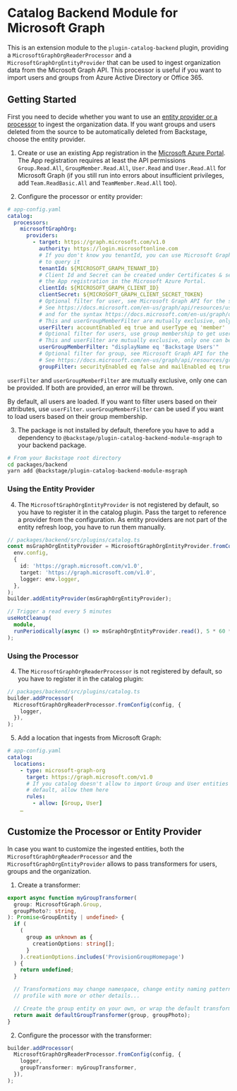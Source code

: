# Catalog Backend Module for Microsoft Graph

This is an extension module to the `plugin-catalog-backend` plugin, providing a
`MicrosoftGraphOrgReaderProcessor` and a `MicrosoftGraphOrgEntityProvider` that
can be used to ingest organization data from the Microsoft Graph API. This
processor is useful if you want to import users and groups from Azure Active
Directory or Office 365.

## Getting Started

First you need to decide whether you want to use an [entity provider or a processor](https://backstage.io/docs/features/software-catalog/life-of-an-entity#stitching) to ingest the organization data.
If you want groups and users deleted from the source to be automatically deleted
from Backstage, choose the entity provider.

1. Create or use an existing App registration in the [Microsoft Azure Portal](https://portal.azure.com/).
   The App registration requires at least the API permissions `Group.Read.All`,
   `GroupMember.Read.All`, `User.Read` and `User.Read.All` for Microsoft Graph
   (if you still run into errors about insufficient privileges, add
   `Team.ReadBasic.All` and `TeamMember.Read.All` too).

2. Configure the processor or entity provider:

```yaml
# app-config.yaml
catalog:
  processors:
    microsoftGraphOrg:
      providers:
        - target: https://graph.microsoft.com/v1.0
          authority: https://login.microsoftonline.com
          # If you don't know you tenantId, you can use Microsoft Graph Explorer
          # to query it
          tenantId: ${MICROSOFT_GRAPH_TENANT_ID}
          # Client Id and Secret can be created under Certificates & secrets in
          # the App registration in the Microsoft Azure Portal.
          clientId: ${MICROSOFT_GRAPH_CLIENT_ID}
          clientSecret: ${MICROSOFT_GRAPH_CLIENT_SECRET_TOKEN}
          # Optional filter for user, see Microsoft Graph API for the syntax
          # See https://docs.microsoft.com/en-us/graph/api/resources/user?view=graph-rest-1.0#properties
          # and for the syntax https://docs.microsoft.com/en-us/graph/query-parameters#filter-parameter
          # This and userGroupMemberFilter are mutually exclusive, only one can be specified
          userFilter: accountEnabled eq true and userType eq 'member'
          # Optional filter for users, use group membership to get users.
          # This and userFilter are mutually exclusive, only one can be specified
          userGroupMemberFilter: "displayName eq 'Backstage Users'"
          # Optional filter for group, see Microsoft Graph API for the syntax
          # See https://docs.microsoft.com/en-us/graph/api/resources/group?view=graph-rest-1.0#properties
          groupFilter: securityEnabled eq false and mailEnabled eq true and groupTypes/any(c:c+eq+'Unified')
```

`userFilter` and `userGroupMemberFilter` are mutually exclusive, only one can be provided. If both are provided, an error will be thrown.

By default, all users are loaded. If you want to filter users based on their attributes, use `userFilter`. `userGroupMemberFilter` can be used if you want to load users based on their group membership.

3. The package is not installed by default, therefore you have to add a
   dependency to `@backstage/plugin-catalog-backend-module-msgraph` to your
   backend package.

```bash
# From your Backstage root directory
cd packages/backend
yarn add @backstage/plugin-catalog-backend-module-msgraph
```

### Using the Entity Provider

4. The `MicrosoftGraphOrgEntityProvider` is not registered by default, so you
   have to register it in the catalog plugin. Pass the target to reference a
   provider from the configuration. As entity providers are not part of the
   entity refresh loop, you have to run them manually.

```typescript
// packages/backend/src/plugins/catalog.ts
const msGraphOrgEntityProvider = MicrosoftGraphOrgEntityProvider.fromConfig(
  env.config,
  {
    id: 'https://graph.microsoft.com/v1.0',
    target: 'https://graph.microsoft.com/v1.0',
    logger: env.logger,
  },
);
builder.addEntityProvider(msGraphOrgEntityProvider);

// Trigger a read every 5 minutes
useHotCleanup(
  module,
  runPeriodically(async () => msGraphOrgEntityProvider.read(), 5 * 60 * 1000),
);
```

### Using the Processor

4. The `MicrosoftGraphOrgReaderProcessor` is not registered by default, so you
   have to register it in the catalog plugin:

```typescript
// packages/backend/src/plugins/catalog.ts
builder.addProcessor(
  MicrosoftGraphOrgReaderProcessor.fromConfig(config, {
    logger,
  }),
);
```

5. Add a location that ingests from Microsoft Graph:

```yaml
# app-config.yaml
catalog:
  locations:
    - type: microsoft-graph-org
      target: https://graph.microsoft.com/v1.0
      # If you catalog doesn't allow to import Group and User entities by
      # default, allow them here
      rules:
        - allow: [Group, User]
    …
```

## Customize the Processor or Entity Provider

In case you want to customize the ingested entities, both the `MicrosoftGraphOrgReaderProcessor`
and the `MicrosoftGraphOrgEntityProvider` allows to pass transformers for users,
groups and the organization.

1. Create a transformer:

```ts
export async function myGroupTransformer(
  group: MicrosoftGraph.Group,
  groupPhoto?: string,
): Promise<GroupEntity | undefined> {
  if (
    (
      group as unknown as {
        creationOptions: string[];
      }
    ).creationOptions.includes('ProvisionGroupHomepage')
  ) {
    return undefined;
  }

  // Transformations may change namespace, change entity naming pattern, fill
  // profile with more or other details...

  // Create the group entity on your own, or wrap the default transformer
  return await defaultGroupTransformer(group, groupPhoto);
}
```

2. Configure the processor with the transformer:

```ts
builder.addProcessor(
  MicrosoftGraphOrgReaderProcessor.fromConfig(config, {
    logger,
    groupTransformer: myGroupTransformer,
  }),
);
```
